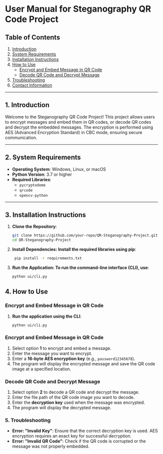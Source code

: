 # User Manual for Steganography QR Code Project

## Table of Contents
1. [Introduction](#introduction)
2. [System Requirements](#system-requirements)
3. [Installation Instructions](#installation-instructions)
4. [How to Use](#how-to-use)
    - [Encrypt and Embed Message in QR Code](#encrypt-and-embed-message-in-qr-code)
    - [Decode QR Code and Decrypt Message](#decode-qr-code-and-decrypt-message)
5. [Troubleshooting](#troubleshooting)
6. [Contact Information](#contact-information)

---

## 1. Introduction

Welcome to the Steganography QR Code Project! This project allows users to encrypt messages and embed them in QR codes, or decode QR codes and decrypt the embedded messages. The encryption is performed using AES (Advanced Encryption Standard) in CBC mode, ensuring secure communication.

---

## 2. System Requirements

- **Operating System**: Windows, Linux, or macOS
- **Python Version**: 3.7 or higher
- **Required Libraries**:
  - `pycryptodome`
  - `qrcode`
  - `opencv-python`
  
---

## 3. Installation Instructions

1. **Clone the Repository**:
   ```bash
   git clone https://github.com/your-repo/QR-Steganography-Project.git
   cd QR-Steganography-Project

2. **Install Dependencies: Install the required libraries using pip**:
   ```bash
    pip install -r requirements.txt

3. **Run the Application: To run the command-line interface (CLI), use**:
   ```bash
   python ui/cli.py

## 4. How to Use
### Encrypt and Embed Message in QR Code

1. **Run the application using the CLI**:
   ```bash
   python ui/cli.py

### Encrypt and Embed Message in QR Code

1. Select option **1** to encrypt and embed a message.
2. Enter the message you want to encrypt.
3. Enter a **16-byte AES encryption key** (e.g., `password12345678`).
4. The program will display the encrypted message and save the QR code image at a specified location.

### Decode QR Code and Decrypt Message

1. Select option **2** to decode a QR code and decrypt the message.
2. Enter the file path of the QR code image you want to decode.
3. Enter the **decryption key** used when the message was encrypted.
4. The program will display the decrypted message.

### 5. Troubleshooting

- **Error: "Invalid Key"**: Ensure that the correct decryption key is used. AES encryption requires an exact key for successful decryption.
- **Error: "Invalid QR Code"**: Check if the QR code is corrupted or the message was not properly embedded.
